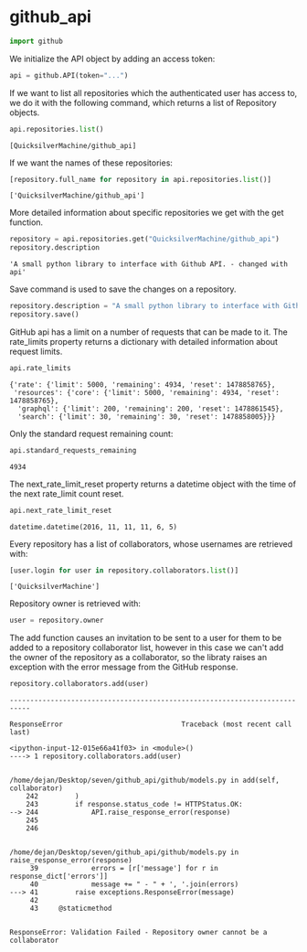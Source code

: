
# github_api


```python
import github
```

We initialize the API object by adding an access token:


```python
api = github.API(token="...")
```

If we want to list all repositories which the authenticated user has access to, we do it with the following command, which returns a list of Repository objects.


```python
api.repositories.list()
```




    [QuicksilverMachine/github_api]



If we want the names of these repositories:


```python
[repository.full_name for repository in api.repositories.list()]
```




    ['QuicksilverMachine/github_api']



More detailed information about specific repositories we get with the get function.


```python
repository = api.repositories.get("QuicksilverMachine/github_api")
repository.description
```




    'A small python library to interface with Github API. - changed with api'



Save command is used to save the changes on a repository.


```python
repository.description = "A small python library to interface with Github API. - changed with api"
repository.save()
```

GitHub api has a limit on a number of requests that can be made to it. The rate_limits property returns a dictionary with detailed information about request limits.


```python
api.rate_limits
```




    {'rate': {'limit': 5000, 'remaining': 4934, 'reset': 1478858765},
     'resources': {'core': {'limit': 5000, 'remaining': 4934, 'reset': 1478858765},
      'graphql': {'limit': 200, 'remaining': 200, 'reset': 1478861545},
      'search': {'limit': 30, 'remaining': 30, 'reset': 1478858005}}}



Only the standard request remaining count:


```python
api.standard_requests_remaining
```




    4934



The next_rate_limit_reset property returns a datetime object with the time of the next rate_limit count reset.


```python
api.next_rate_limit_reset
```




    datetime.datetime(2016, 11, 11, 11, 6, 5)



Every repository has a list of collaborators, whose usernames are retrieved with:


```python
[user.login for user in repository.collaborators.list()]
```




    ['QuicksilverMachine']



Repository owner is retrieved with:


```python
user = repository.owner
```

The add function causes an invitation to be sent to a user for them to be added to a repository collaborator list, however in this case we can't add the owner of the repository as a collaborator, so the libraty raises an exception with the error message from the GitHub response.


```python
repository.collaborators.add(user)
```


    ---------------------------------------------------------------------------

    ResponseError                             Traceback (most recent call last)

    <ipython-input-12-015e66a41f03> in <module>()
    ----> 1 repository.collaborators.add(user)
    

    /home/dejan/Desktop/seven/github_api/github/models.py in add(self, collaborator)
        242         )
        243         if response.status_code != HTTPStatus.OK:
    --> 244             API.raise_response_error(response)
        245 
        246 


    /home/dejan/Desktop/seven/github_api/github/models.py in raise_response_error(response)
         39             errors = [r['message'] for r in response_dict['errors']]
         40             message += " - " + ', '.join(errors)
    ---> 41         raise exceptions.ResponseError(message)
         42 
         43     @staticmethod


    ResponseError: Validation Failed - Repository owner cannot be a collaborator



```python

```
